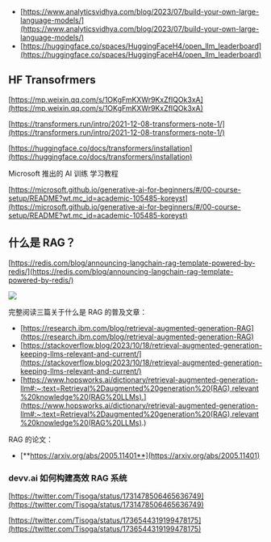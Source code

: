 - [https://www.analyticsvidhya.com/blog/2023/07/build-your-own-large-language-models/](https://www.analyticsvidhya.com/blog/2023/07/build-your-own-large-language-models/)
- [https://huggingface.co/spaces/HuggingFaceH4/open_llm_leaderboard](https://huggingface.co/spaces/HuggingFaceH4/open_llm_leaderboard)

## HF Transofrmers

[https://mp.weixin.qq.com/s/1OKgFmKXWr9KxZfIQOk3xA](https://mp.weixin.qq.com/s/1OKgFmKXWr9KxZfIQOk3xA)

[https://transformers.run/intro/2021-12-08-transformers-note-1/](https://transformers.run/intro/2021-12-08-transformers-note-1/)

[https://huggingface.co/docs/transformers/installation](https://huggingface.co/docs/transformers/installation)

Microsoft 推出的 AI 训练 学习教程

[https://microsoft.github.io/generative-ai-for-beginners/#/00-course-setup/README?wt.mc_id=academic-105485-koreyst](https://microsoft.github.io/generative-ai-for-beginners/#/00-course-setup/README?wt.mc_id=academic-105485-koreyst)


## 什么是 RAG？

[https://redis.com/blog/announcing-langchain-rag-template-powered-by-redis/](https://redis.com/blog/announcing-langchain-rag-template-powered-by-redis/)

![](https://cdn.nlark.com/yuque/0/2023/png/343806/1703032310206-71b7981d-9937-44e7-bff4-57e65fbde767.png)

完整阅读三篇关于什么是 RAG 的普及文章：

- [https://research.ibm.com/blog/retrieval-augmented-generation-RAG](https://research.ibm.com/blog/retrieval-augmented-generation-RAG)
- [https://stackoverflow.blog/2023/10/18/retrieval-augmented-generation-keeping-llms-relevant-and-current/](https://stackoverflow.blog/2023/10/18/retrieval-augmented-generation-keeping-llms-relevant-and-current/)
- [https://www.hopsworks.ai/dictionary/retrieval-augmented-generation-llm#:~:text=Retrieval%2Daugmented%20generation%20(RAG),relevant%20knowledge%20(RAG%20LLMs).](https://www.hopsworks.ai/dictionary/retrieval-augmented-generation-llm#:~:text=Retrieval%2Daugmented%20generation%20(RAG),relevant%20knowledge%20(RAG%20LLMs).)

RAG 的论文：

- [**https://arxiv.org/abs/2005.11401**](https://arxiv.org/abs/2005.11401)

### devv.ai 如何构建高效 RAG 系统

[https://twitter.com/Tisoga/status/1731478506465636749](https://twitter.com/Tisoga/status/1731478506465636749)

[https://twitter.com/Tisoga/status/1736544319199478175](https://twitter.com/Tisoga/status/1736544319199478175)


